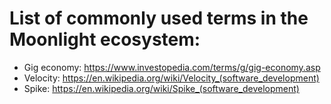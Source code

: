 # List of commonly used terms in the Moonlight ecosystem:

* Gig economy: https://www.investopedia.com/terms/g/gig-economy.asp
* Velocity: https://en.wikipedia.org/wiki/Velocity_(software_development)
* Spike: https://en.wikipedia.org/wiki/Spike_(software_development)
